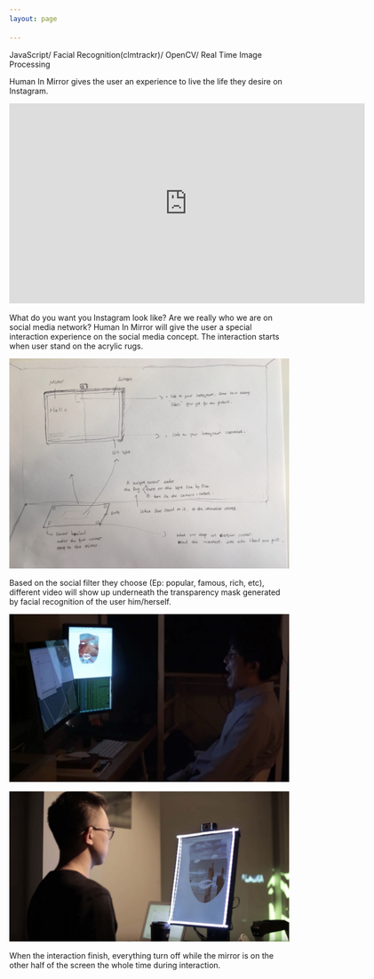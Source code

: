 ```yaml
---
layout: page

---
```


JavaScript/ Facial Recognition(clmtrackr)/ OpenCV/ Real Time Image Processing 







Human In Mirror gives the user an experience to live the life they desire on Instagram.


<iframe src="https://player.vimeo.com/video/200687144" width="640" height="360" frameborder="0" webkitallowfullscreen mozallowfullscreen allowfullscreen></iframe>


What do you want you Instagram look like? Are we really who we are on social media network? Human In Mirror will give the user a special interaction experience on the social media concept. The interaction starts when user stand on the acrylic rugs.


![w2_p1](/pics/PCfinal_4.JPG)
<br/>


Based on the social filter they choose (Ep: popular, famous, rich, etc), different video will show up underneath the transparency mask generated by facial recognition of the user him/herself. 


![w2_p1](/pics/him_p1.jpg)
<br/>

![w2_p1](/pics/him_ss.jpg)
<br/>


When the interaction finish, everything turn off while the mirror is on the other half of the screen the whole time during interaction.






